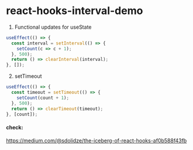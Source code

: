 # react-hooks-interval-demo

1. Functional updates for useState

```javascript
useEffect(() => {
  const interval = setInterval(() => {
    setCount(c => c + 1);
  }, 500);
  return () => clearInterval(interval);
}, []);
```


2. setTimeout

```javascript
useEffect(() => {
  const timeout = setTimeout(() => {
    setCount(count + 1);
  }, 500);
  return () => clearTimeout(timeout);
}, [count]);
```

#### check:
https://medium.com/@sdolidze/the-iceberg-of-react-hooks-af0b588f43fb
